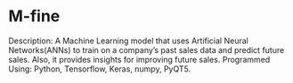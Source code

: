 # M-fine
Description: A Machine Learning model that uses Artificial Neural Networks(ANNs) to train on a company’s past sales data and predict future sales. Also, it provides insights for improving future sales.
Programmed Using: Python, Tensorflow, Keras, numpy, PyQT5.

